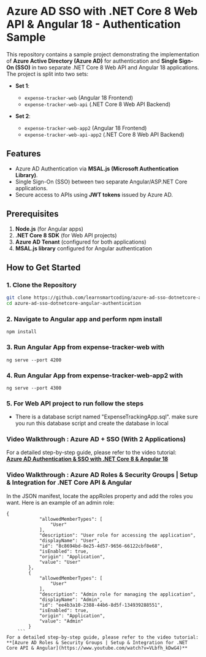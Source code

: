 # Azure AD SSO with .NET Core 8 Web API & Angular 18 - Authentication Sample

This repository contains a sample project demonstrating the implementation of **Azure Active Directory (Azure AD)** for authentication and **Single Sign-On (SSO)** in two separate .NET Core 8 Web API and Angular 18 applications. The project is split into two sets:

- **Set 1**:
  - `expense-tracker-web` (Angular 18 Frontend)
  - `expense-tracker-web-api` (.NET Core 8 Web API Backend)

- **Set 2**:
  - `expense-tracker-web-app2` (Angular 18 Frontend)
  - `expense-tracker-web-api-app2` (.NET Core 8 Web API Backend)

## Features
- Azure AD Authentication via **MSAL.js (Microsoft Authentication Library)**.
- Single Sign-On (SSO) between two separate Angular/ASP.NET Core applications.
- Secure access to APIs using **JWT tokens** issued by Azure AD.

## Prerequisites
1. **Node.js** (for Angular apps)
2. **.NET Core 8 SDK** (for Web API projects)
3. **Azure AD Tenant** (configured for both applications)
4. **MSAL.js library** configured for Angular authentication

## How to Get Started

### 1. Clone the Repository
```bash
git clone https://github.com/learnsmartcoding/azure-ad-sso-dotnetcore-angular-authentication.git
cd azure-ad-sso-dotnetcore-angular-authentication
```
### 2. Navigate to Angular app and perform npm install
```
npm install
```

### 3. Run Angular App from expense-tracker-web with
```
ng serve --port 4200
```

### 4. Run Angular App from expense-tracker-web-app2 with
```
ng serve --port 4300
```

### 5. For Web API project to run follow the steps
- There is a database script named "ExpenseTrackingApp.sql". make sure you run this database script and create the database in local

### Video Walkthrough : Azure AD + SSO (With 2 Applications)
For a detailed step-by-step guide, please refer to the video tutorial:  
**[Azure AD Authentication & SSO with .NET Core 8 & Angular 18](https://www.youtube.com/watch?v=SB1_zI11REI)**

### Video Walkthrough : Azure AD Roles & Security Groups | Setup & Integration for .NET Core API & Angular
In the JSON manifest, locate the appRoles property and add the roles you want. Here is an example of an admin role:
```
{
			"allowedMemberTypes": [
				"User"
			],
			"description": "User role for accessing the application",
			"displayName": "User",
			"id": "8c8694bd-8e25-4d57-9656-66122cbf8e68",
			"isEnabled": true,
			"origin": "Application",
			"value": "User"
		},
		{
			"allowedMemberTypes": [
				"User"
			],
			"description": "Admin role for managing the application",
			"displayName": "Admin",
			"id": "ee4b3a10-2388-44b6-8d5f-134939288551",
			"isEnabled": true,
			"origin": "Application",
			"value": "Admin"
		}
    ```
For a detailed step-by-step guide, please refer to the video tutorial:  
**[Azure AD Roles & Security Groups | Setup & Integration for .NET Core API & Angular](https://www.youtube.com/watch?v=VLbfh_kDwG4)**